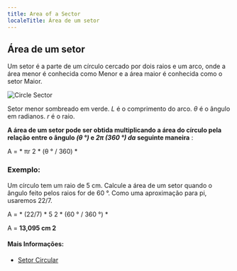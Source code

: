 ```yaml
---
title: Area of a Sector
localeTitle: Área de um setor
---
```

## Área de um setor

Um setor é a parte de um círculo cercado por dois raios e um arco, onde a área menor é conhecida como Menor e a área maior é conhecida como o setor Maior.

![Circle Sector](https://upload.wikimedia.org/wikipedia/commons/d/da/Circle_arc.svg "Um círculo mostrando setor secundário e principal")

Setor menor sombreado em verde. _L_ é o comprimento do arco. _θ_ é o ângulo em radianos. _r_ é o raio.

**A área de um setor pode ser obtida multiplicando a área do círculo pela relação entre o ângulo _(θ °)_ e _2π (360 °) da_ seguinte maneira** :

A = \* πr 2 \* (θ ° / 360) \*

### Exemplo:

Um círculo tem um raio de 5 cm. Calcule a área de um setor quando o ângulo feito pelos raios for de 60 °. Como uma aproximação para pi, usaremos 22/7.

A = \* (22/7) \* 5 2 \* (60 ° / 360 °) \*

A = **13,095 cm 2**

#### Mais Informações:

*   [Setor Circular](https://en.wikipedia.org/wiki/Circular_sector)